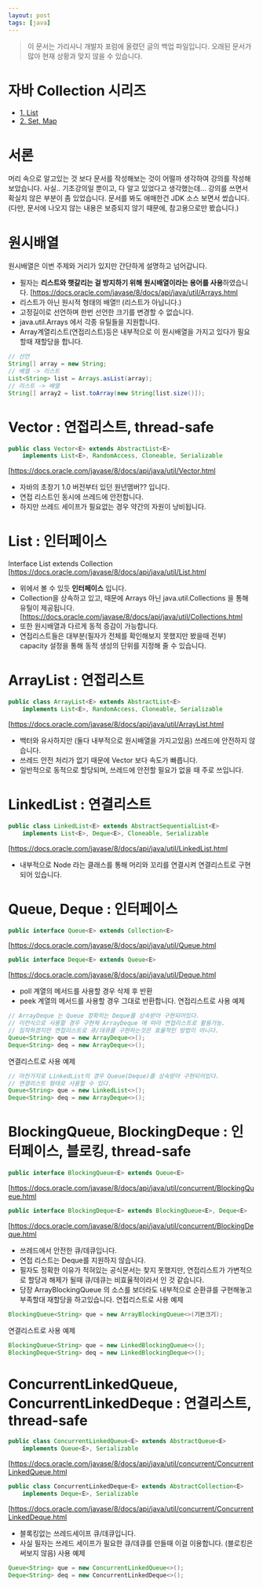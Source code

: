 ```yaml
---
layout: post
tags: [java]
---
```


> 이 문서는 가리사니 개발자 포럼에 올렸던 글의 백업 파일입니다.
오래된 문서가 많아 현재 상황과 맞지 않을 수 있습니다.


# 자바 Collection 시리즈
- [1. List](/2016/08/02/%EB%B0%B1%EC%97%85-%EA%B0%80%EB%A6%AC%EC%82%AC%EB%8B%88-%EC%9E%90%EB%B0%94-Collection-1.-List.html)
- [2. Set, Map](/2016/08/03/%EB%B0%B1%EC%97%85-%EA%B0%80%EB%A6%AC%EC%82%AC%EB%8B%88-%EC%9E%90%EB%B0%94-Collection-2.-Set,-Map.html)

# 서론
머리 속으로 알고있는 것 보다 문서를 작성해보는 것이 어떨까 생각하여 강의를 작성해 보았습니다.
사실.. 기초강의일 뿐이고, 다 알고 있었다고 생각했는데...
강의를 쓰면서 확실치 않은 부분이 좀 있었습니다.
문서를 봐도 애매한건 JDK 소스 보면서 썼습니다.
(다만, 문서에 나오지 않는 내용은 보증되지 않기 때문에, 참고용으로만 봤습니다.)


# 원시배열
원시배열은 이번 주제와 거리가 있지만 간단하게 설명하고 넘어갑니다.
- 필자는 **리스트와 햇갈리는 걸 방지하기 위해 원시배열이라는 용어를 사용**하였습니다.
[https://docs.oracle.com/javase/8/docs/api/java/util/Arrays.html
- 리스트가 아닌 원시적 형태의 배열!! (리스트가 아닙니다.)
- 고정길이로 선언하며 한번 선언한 크기를 변경할 수 없습니다.
- java.util.Arrays 에서 각종 유틸들을 지원합니다.
- Array계열리스트(연접리스트)등은 내부적으로 이 원시배열을 가지고 있다가 필요할때 재할당을 합니다.
``` java
// 선언
String[] array = new String;
// 배열 -> 리스트
List<String> list = Arrays.asList(array);
// 리스트 -> 배열
String[] array2 = list.toArray(new String[list.size()]);
```


# Vector : 연접리스트, thread-safe
``` java
public class Vector<E> extends AbstractList<E>
	implements List<E>, RandomAccess, Cloneable, Serializable
```
[https://docs.oracle.com/javase/8/docs/api/java/util/Vector.html
- 자바의 초창기 1.0 버전부터 있던 원년맴버?? 입니다.
- 연접 리스트인 동시에 쓰레드에 안전합니다.
- 하지만 쓰레드 세이프가 필요없는 경우 약간의 자원이 낭비됩니다.


# List : 인터페이스
Interface List<E> extends Collection<E>
[https://docs.oracle.com/javase/8/docs/api/java/util/List.html
- 위에서 볼 수 있듯 **인터페이스** 입니다.
- Collection을 상속하고 있고, 때문에 Arrays 아닌 java.util.Collections 을 통해 유틸이 제공됩니다.
[https://docs.oracle.com/javase/8/docs/api/java/util/Collections.html
- 또한 원시배열과 다르게 동적 증감이 가능합니다.
- 연접리스트들은 대부분(필자가 전체를 확인해보지 못했지만 봤을때 전부) capacity 설정을 통해 동적 생성의 단위를 지정해 줄 수 있습니다.

# ArrayList : 연접리스트
``` java
public class ArrayList<E> extends AbstractList<E>
	implements List<E>, RandomAccess, Cloneable, Serializable
```
[https://docs.oracle.com/javase/8/docs/api/java/util/ArrayList.html
- 백터와 유사하지만 (둘다 내부적으로 원시배열을 가지고있음) 쓰레드에 안전하지 않습니다.
- 쓰레드 안전 처리가 없기 때문에 Vector 보다 속도가 빠릅니다.
- 일반적으로 동적으로 할당되며, 쓰레드에 안전할 필요가 없을 때 주로 쓰입니다.

# LinkedList : 연결리스트
``` java
public class LinkedList<E> extends AbstractSequentialList<E>
	implements List<E>, Deque<E>, Cloneable, Serializable
```
[https://docs.oracle.com/javase/8/docs/api/java/util/LinkedList.html
- 내부적으로 Node 라는 클래스를 통해 머리와 꼬리를 연결시켜 연결리스트로 구현되어 있습니다.


# Queue, Deque : 인터페이스
``` java
public interface Queue<E> extends Collection<E>
```
[https://docs.oracle.com/javase/8/docs/api/java/util/Queue.html
``` java
public interface Deque<E> extends Queue<E>
```
[https://docs.oracle.com/javase/8/docs/api/java/util/Deque.html
- poll 계열의 메서드를 사용할 경우 삭제 후 반환
- peek 계열의 메서드를 사용할 경우 그대로 반환합니다.
연접리스트로 사용 예제
``` java
// ArrayDeque 는 Queue 정확히는 Deque를 상속받아 구현되어있다.
// 이런식으로 사용할 경우 구현체 ArrayDeque 에 따라 연접리스트로 활용가능.
// 짐작하겠지만 연접리스트로 큐/데큐를 구현하는것은 효율적인 방법이 아니다.
Queue<String> que = new ArrayDeque<>();
Deque<String> deq = new ArrayDeque<>();
```
연결리스트로 사용 예제
``` java
// 마찬가지로 LinkedList의 경우 Queue(Deque)를 상속받아 구현되어있다.
// 연결리스트 형태로 사용할 수 있다.
Queue<String> que = new LinkedList<>();
Deque<String> deq = new ArrayDeque<>();
```

# BlockingQueue, BlockingDeque : 인터페이스, 블로킹, thread-safe
``` java
public interface BlockingQueue<E> extends Queue<E>
```
[https://docs.oracle.com/javase/8/docs/api/java/util/concurrent/BlockingQueue.html
``` java
public interface BlockingDeque<E> extends BlockingQueue<E>, Deque<E>
```
[https://docs.oracle.com/javase/8/docs/api/java/util/concurrent/BlockingDeque.html
- 쓰레드에서 안전한 큐/데큐입니다.
- 연접 리스트는 Deque를 지원하지 않습니다.
- 필자도 정확한 이유가 적혀있는 공식문서는 찾지 못했지만, 연접리스트가 가변적으로 할당과 해제가 될때 큐/데큐는 비효율적이라서 인 것 같습니다.
- 당장 ArrayBlockingQueue 의 소스를 보더라도 내부적으로 순환큐를 구현해놓고 부족할대 재할당을 하고있습니다.
연접리스트로 사용 예제
``` java
BlockingQueue<String> que = new ArrayBlockingQueue<>(기본크기);
```
연결리스트로 사용 예제
``` java
BlockingQueue<String> que = new LinkedBlockingQueue<>();
BlockingDeque<String> deq = new LinkedBlockingDeque<>();
```

# ConcurrentLinkedQueue, ConcurrentLinkedDeque : 연결리스트, thread-safe
``` java
public class ConcurrentLinkedQueue<E> extends AbstractQueue<E>
	implements Queue<E>, Serializable
```
[https://docs.oracle.com/javase/8/docs/api/java/util/concurrent/ConcurrentLinkedQueue.html
``` java
public class ConcurrentLinkedDeque<E> extends AbstractCollection<E>
	implements Deque<E>, Serializable
```
[https://docs.oracle.com/javase/8/docs/api/java/util/concurrent/ConcurrentLinkedDeque.html
- 블록킹없는 쓰레드세이프 큐/데큐입니다.
- 사실 필자는 쓰레드 세이프가 필요한 큐/데큐를 만들때 이걸 이용합니다. (블로킹은 써보지 않음)
사용 예제
``` java
Queue<String> que = new ConcurrentLinkedQueue<>();
Deque<String> deq = new ConcurrentLinkedDeque<>();
```